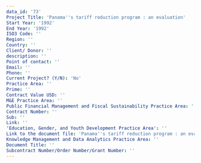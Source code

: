 ```yaml
---
data_id: '73'
Project Title: 'Panama''s tariff reduction program : an evaluation'
Start Year: '1992'
End Year: '1992'
ISO3 Code: ''
Region: ''
Country: ''
Client/ Donor: ''
description: ''
Point of contact: ''
Email: ''
Phone: ''
Current Project? (Y/N): 'No'
Practice Area: ''
Prime: ''
Contract Value USD: ''
M&E Practice Area: ''
Public Financial Management and Fiscal Sustainability Practice Area: ''
Contract Number: ''
Sub: ''
Link: ''
'Education, Gender, and Youth Development Practice Area': ''
Link to the document file: 'Panama''s tariff reduction program : an evaluation'
Knowledge Management and Data Analytics Practice Area: ''
Document Title: ''
Subcontract Number/Order Number/Grant Number: ''
---
```

